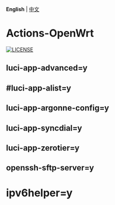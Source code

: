 **English** | [中文](https://p3terx.com/archives/build-openwrt-with-github-actions.html)

# Actions-OpenWrt

[![LICENSE](https://img.shields.io/github/license/mashape/apistatus.svg?style=flat-square&label=LICENSE)](https://github.com/P3TERX/Actions-OpenWrt/blob/master/LICENSE)


## luci-app-advanced=y
## #luci-app-alist=y
## luci-app-argonne-config=y
## luci-app-syncdial=y
## luci-app-zerotier=y
## openssh-sftp-server=y
# ipv6helper=y
